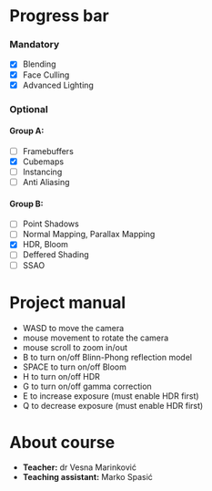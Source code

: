 # Progress bar

### Mandatory

- [x] Blending
- [x] Face Culling
- [x] Advanced Lighting

### Optional

#### Group A:

- [ ] Framebuffers
- [x] Cubemaps
- [ ] Instancing
- [ ] Anti Aliasing

#### Group B:

- [ ] Point Shadows
- [ ] Normal Mapping, Parallax Mapping
- [x] HDR, Bloom
- [ ] Deffered Shading
- [ ] SSAO

# Project manual

- WASD to move the camera
- mouse movement to rotate the camera
- mouse scroll to zoom in/out
- B to turn on/off Blinn-Phong reflection model
- SPACE to turn on/off Bloom
- H to turn on/off HDR
- G to turn on/off gamma correction
- E to increase exposure (must enable HDR first)
- Q to decrease exposure (must enable HDR first)

# About course

- **Teacher:** dr Vesna Marinković
- **Teaching assistant:** Marko Spasić